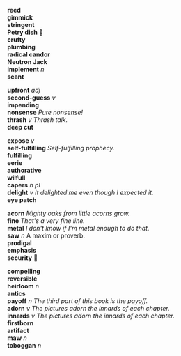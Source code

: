 __reed__  
__gimmick__  
__stringent__  
__Petry dish__ :mega:  
__crufty__  
__plumbing__  
__radical candor__  
__Neutron Jack__  
__implement__ _n_  
__scant__  

__upfront__ _adj_  
__second-guess__ _v_  
__impending__  
__nonsense__ _Pure nonsense!_  
__thrash__ _v_ _Thrash talk._  
__deep cut__  

__expose__ _v_  
__self-fulfilling__ _Self-fulfilling prophecy._  
__fulfilling__  
__eerie__  
__authorative__  
__wilfull__  
__capers__ _n pl_  
__delight__ _v_ _It delighted me even though I expected it._  
__eye patch__  

__acorn__ _Mighty oaks from little acorns grow._  
__fine__ _That's a very fine line._  
__metal__ _I don't know if I'm metal enough to do that._  
__saw__ _n_ A maxim or proverb.  
__prodigal__  
__emphasis__  
__security__ :mega:  

__compelling__  
__reversible__  
__heirloom__ _n_  
__antics__  
__payoff__ _n_ _The third part of this book is the payoff._  
__adorn__ _v_ _The pictures adorn the innards of each chapter._  
__innards__ _v_ _The pictures adorn the innards of each chapter._  
__firstborn__  
__artifact__  
__maw__ _n_  
__toboggan__ _n_  
